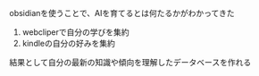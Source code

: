 obsidianを使うことで、AIを育てるとは何たるかがわかってきた
1. webcliperで自分の学びを集約
2. kindleの自分の好みを集約

結果として自分の最新の知識や傾向を理解したデータベースを作れる